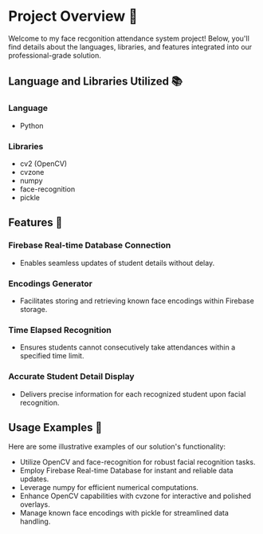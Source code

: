 # Project Overview 🚀

Welcome to my face recgonition attendance system project! Below, you'll find details about the languages, libraries, and features integrated into our professional-grade solution.

## Language and Libraries Utilized 📚

### Language
- Python

### Libraries
- cv2 (OpenCV)
- cvzone
- numpy
- face-recognition
- pickle

## Features 🌟

### Firebase Real-time Database Connection
- Enables seamless updates of student details without delay.

### Encodings Generator
- Facilitates storing and retrieving known face encodings within Firebase storage.

### Time Elapsed Recognition
- Ensures students cannot consecutively take attendances within a specified time limit.

### Accurate Student Detail Display
- Delivers precise information for each recognized student upon facial recognition.

## Usage Examples 📝

Here are some illustrative examples of our solution's functionality:

- Utilize OpenCV and face-recognition for robust facial recognition tasks.
- Employ Firebase Real-time Database for instant and reliable data updates.
- Leverage numpy for efficient numerical computations.
- Enhance OpenCV capabilities with cvzone for interactive and polished overlays.
- Manage known face encodings with pickle for streamlined data handling.
